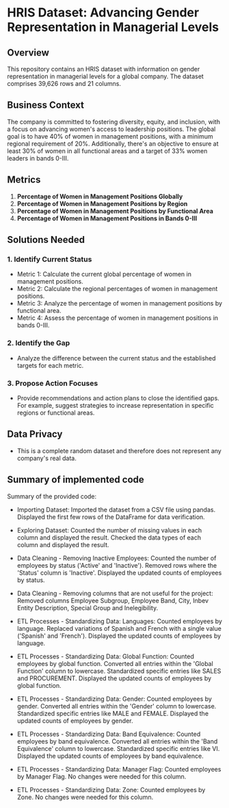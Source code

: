 # HRIS Dataset: Advancing Gender Representation in Managerial Levels

## Overview

This repository contains an HRIS dataset with information on gender representation in managerial levels for a global company. The dataset comprises 39,626 rows and 21 columns.

## Business Context

The company is committed to fostering diversity, equity, and inclusion, with a focus on advancing women's access to leadership positions. The global goal is to have 40% of women in management positions, with a minimum regional requirement of 20%. Additionally, there's an objective to ensure at least 30% of women in all functional areas and a target of 33% women leaders in bands 0-III.

## Metrics

1. **Percentage of Women in Management Positions Globally**
2. **Percentage of Women in Management Positions by Region**
3. **Percentage of Women in Management Positions by Functional Area**
4. **Percentage of Women in Management Positions in Bands 0-III**

## Solutions Needed

### 1. Identify Current Status

- Metric 1: Calculate the current global percentage of women in management positions.
- Metric 2: Calculate the regional percentages of women in management positions.
- Metric 3: Analyze the percentage of women in management positions by functional area.
- Metric 4: Assess the percentage of women in management positions in bands 0-III.

### 2. Identify the Gap

- Analyze the difference between the current status and the established targets for each metric.

### 3. Propose Action Focuses

- Provide recommendations and action plans to close the identified gaps. For example, suggest strategies to increase representation in specific regions or functional areas.

## Data Privacy

- This is a complete random dataset and therefore does not represent any company's real data.

## Summary of implemented code

Summary of the provided code:

- Importing Dataset:
Imported the dataset from a CSV file using pandas.
Displayed the first few rows of the DataFrame for data verification.

- Exploring Dataset:
Counted the number of missing values in each column and displayed the result.
Checked the data types of each column and displayed the result.

- Data Cleaning - Removing Inactive Employees:
Counted the number of employees by status ('Active' and 'Inactive').
Removed rows where the 'Status' column is 'Inactive'.
Displayed the updated counts of employees by status.

- Data Cleaning - Removing columns that are not useful for the project:
Removed columns Employee Subgroup, Employee Band, City, Inbev Entity Description, Special Group and Inelegibility.

- ETL Processes - Standardizing Data: Languages:
Counted employees by language.
Replaced variations of Spanish and French with a single value ('Spanish' and 'French').
Displayed the updated counts of employees by language.

- ETL Processes - Standardizing Data: Global Function:
Counted employees by global function.
Converted all entries within the 'Global Function' column to lowercase.
Standardized specific entries like SALES and PROCUREMENT.
Displayed the updated counts of employees by global function.

- ETL Processes - Standardizing Data: Gender:
Counted employees by gender.
Converted all entries within the 'Gender' column to lowercase.
Standardized specific entries like MALE and FEMALE.
Displayed the updated counts of employees by gender.

- ETL Processes - Standardizing Data: Band Equivalence:
Counted employees by band equivalence.
Converted all entries within the 'Band Equivalence' column to lowercase.
Standardized specific entries like VI.
Displayed the updated counts of employees by band equivalence.

- ETL Processes - Standardizing Data: Manager Flag:
Counted employees by Manager Flag.
No changes were needed for this column.

- ETL Processes - Standardizing Data: Zone:
Counted employees by Zone.
No changes were needed for this column.
